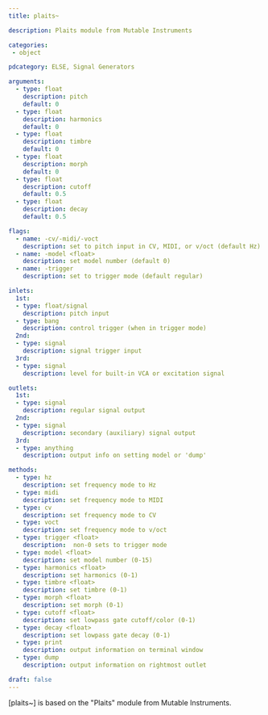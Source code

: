 ```yaml
---
title: plaits~

description: Plaits module from Mutable Instruments

categories:
 - object

pdcategory: ELSE, Signal Generators

arguments:
  - type: float
    description: pitch
    default: 0
  - type: float
    description: harmonics
    default: 0
  - type: float
    description: timbre
    default: 0
  - type: float
    description: morph
    default: 0
  - type: float
    description: cutoff
    default: 0.5
  - type: float
    description: decay
    default: 0.5

flags:
  - name: -cv/-midi/-voct
    description: set to pitch input in CV, MIDI, or v/oct (default Hz)
  - name: -model <float>
    description: set model number (default 0)
  - name: -trigger
    description: set to trigger mode (default regular)

inlets:
  1st:
  - type: float/signal
    description: pitch input
  - type: bang
    description: control trigger (when in trigger mode)
  2nd:
  - type: signal
    description: signal trigger input
  3rd:
  - type: signal
    description: level for built-in VCA or excitation signal

outlets:
  1st:
  - type: signal
    description: regular signal output
  2nd:
  - type: signal
    description: secondary (auxiliary) signal output
  3rd:
  - type: anything
    description: output info on setting model or 'dump'

methods:
  - type: hz
    description: set frequency mode to Hz
  - type: midi
    description: set frequency mode to MIDI
  - type: cv
    description: set frequency mode to CV
  - type: voct
    description: set frequency mode to v/oct
  - type: trigger <float>
    description:  non-0 sets to trigger mode
  - type: model <float>
    description: set model number (0-15)
  - type: harmonics <float>
    description: set harmonics (0-1)
  - type: timbre <float>
    description: set timbre (0-1)
  - type: morph <float>
    description: set morph (0-1)
  - type: cutoff <float>
    description: set lowpass gate cutoff/color (0-1)
  - type: decay <float>
    description: set lowpass gate decay (0-1)
  - type: print
    description: output information on terminal window
  - type: dump
    description: output information on rightmost outlet

draft: false
---
```

[plaits~] is based on the "Plaits" module from Mutable Instruments.

